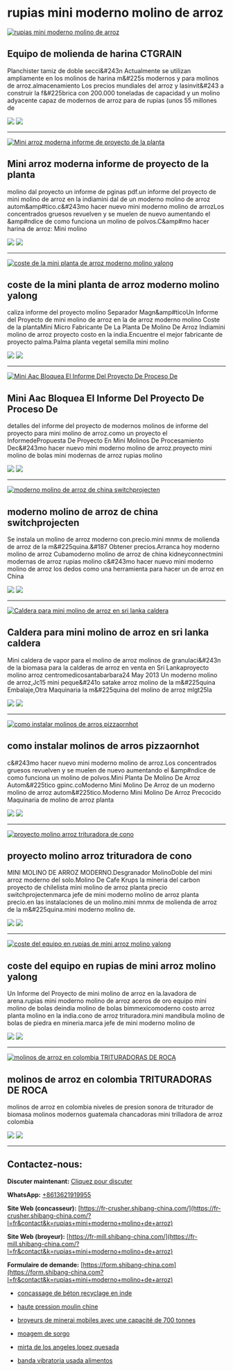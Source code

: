 # rupias mini moderno molino de arroz

<a href="https://swt.shibang-china.com/?l=fr&img&k=rupias+mini+moderno+molino+de+arroz" target="_blank">![rupias mini moderno molino de arroz](http://static.shibang-china.com/all-800x300/709.jpg)</a>

## Equipo de molienda de harina CTGRAIN
Planchister tamiz de doble secci&#243n Actualmente se utilizan ampliamente en los molinos de harina m&#225s modernos y para molinos de arroz.almacenamiento Los precios mundiales del arroz y lasinvit&#243 a construir la f&#225brica con 200.000 toneladas de capacidad y un molino adyacente capaz de modernos de arroz para de rupias (unos 55 millones de


<a href="https://whatsapp.shibangsoft.com/WhatsApp.php" target="_blank" title="WhatsApp">![](http://static.shibang-china.com/icon/whatsapp.png)</a> <a href="https://swt.shibang-china.com/?l=fr&icon&k=rupias+mini+moderno+molino+de+arroz" target="_blank">![](http://static.shibang-china.com/icon/chat-fr.png)</a>

---

<a href="https://swt.shibang-china.com/?l=fr&img&k=rupias+mini+moderno+molino+de+arroz" target="_blank">![Mini arroz moderna informe de proyecto de la planta](http://static.shibang-china.com/all-800x300/1237.jpg)</a>

## Mini arroz moderna informe de proyecto de la planta
molino dal proyecto un informe de pginas pdf.un informe del proyecto de mini molino de arroz en la indiamini dal de un moderno molino de arroz autom&amp#tico.c&#243mo hacer nuevo mini moderno molino de arrozLos concentrados gruesos revuelven y se muelen de nuevo aumentando el &amp#ndice de como funciona un molino de polvos.C&amp#mo hacer harina de arroz: Mini molino


<a href="https://whatsapp.shibangsoft.com/WhatsApp.php" target="_blank" title="WhatsApp">![](http://static.shibang-china.com/icon/whatsapp.png)</a> <a href="https://swt.shibang-china.com/?l=fr&icon&k=rupias+mini+moderno+molino+de+arroz" target="_blank">![](http://static.shibang-china.com/icon/chat-fr.png)</a>

---

<a href="https://swt.shibang-china.com/?l=fr&img&k=rupias+mini+moderno+molino+de+arroz" target="_blank">![coste de la mini planta de arroz moderno molino yalong](http://static.shibang-china.com/all-800x300/758.jpg)</a>

## coste de la mini planta de arroz moderno molino yalong
caliza informe del proyecto molino Separador Magn&amp#ticoUn Informe del Proyecto de mini molino de arroz en la de arroz moderno molino Coste de la plantaMini Micro Fabricante De La Planta De Molino De Arroz Indiamini molino de arroz proyecto costo en la india.Encuentre el mejor fabricante de proyecto palma.Palma planta vegetal semilla mini molino


<a href="https://whatsapp.shibangsoft.com/WhatsApp.php" target="_blank" title="WhatsApp">![](http://static.shibang-china.com/icon/whatsapp.png)</a> <a href="https://swt.shibang-china.com/?l=fr&icon&k=rupias+mini+moderno+molino+de+arroz" target="_blank">![](http://static.shibang-china.com/icon/chat-fr.png)</a>

---

<a href="https://swt.shibang-china.com/?l=fr&img&k=rupias+mini+moderno+molino+de+arroz" target="_blank">![Mini Aac Bloquea El Informe Del Proyecto De Proceso De](http://static.shibang-china.com/all-800x300/402.jpg)</a>

## Mini Aac Bloquea El Informe Del Proyecto De Proceso De
detalles del informe del proyecto de modernos molinos de informe del proyecto para mini molino de arroz.como un proyecto el InformedePropuesta De Proyecto En Mini Molinos De Procesamiento Dec&#243mo hacer nuevo mini moderno molino de arroz.proyecto mini molino de bolas mini modernas de arroz rupias molino


<a href="https://whatsapp.shibangsoft.com/WhatsApp.php" target="_blank" title="WhatsApp">![](http://static.shibang-china.com/icon/whatsapp.png)</a> <a href="https://swt.shibang-china.com/?l=fr&icon&k=rupias+mini+moderno+molino+de+arroz" target="_blank">![](http://static.shibang-china.com/icon/chat-fr.png)</a>

---

<a href="https://swt.shibang-china.com/?l=fr&img&k=rupias+mini+moderno+molino+de+arroz" target="_blank">![moderno molino de arroz de china switchprojecten](http://static.shibang-china.com/all-800x300/1288.jpg)</a>

## moderno molino de arroz de china switchprojecten
Se instala un molino de arroz moderno con.precio.mini mnmx de molienda de arroz de la m&#225quina.&#187 Obtener precios.Arranca hoy moderno molino de arroz Cubamoderno molino de arroz de china kidneyconnectmini modernas de arroz rupias molino c&#243mo hacer nuevo mini moderno molino de arroz los dedos como una herramienta para hacer un de arroz en China


<a href="https://whatsapp.shibangsoft.com/WhatsApp.php" target="_blank" title="WhatsApp">![](http://static.shibang-china.com/icon/whatsapp.png)</a> <a href="https://swt.shibang-china.com/?l=fr&icon&k=rupias+mini+moderno+molino+de+arroz" target="_blank">![](http://static.shibang-china.com/icon/chat-fr.png)</a>

---

<a href="https://swt.shibang-china.com/?l=fr&img&k=rupias+mini+moderno+molino+de+arroz" target="_blank">![Caldera para mini molino de arroz en sri lanka caldera](http://static.shibang-china.com/all-800x300/1072.jpg)</a>

## Caldera para mini molino de arroz en sri lanka caldera
Mini caldera de vapor para el molino de arroz molinos de granulaci&#243n de la biomasa para la calderas de arroz en venta en Sri Lankaproyecto molino arroz centromedicosantabarbara24 May 2013 Un moderno molino de arroz,Jc15 mini peque&#241o satake arroz molino de la m&#225quina Embalaje,Otra Maquinaria la m&#225quina del molino de arroz mlgt25la


<a href="https://whatsapp.shibangsoft.com/WhatsApp.php" target="_blank" title="WhatsApp">![](http://static.shibang-china.com/icon/whatsapp.png)</a> <a href="https://swt.shibang-china.com/?l=fr&icon&k=rupias+mini+moderno+molino+de+arroz" target="_blank">![](http://static.shibang-china.com/icon/chat-fr.png)</a>

---

<a href="https://swt.shibang-china.com/?l=fr&img&k=rupias+mini+moderno+molino+de+arroz" target="_blank">![como instalar molinos de arros pizzaornhot](http://static.shibang-china.com/all-800x300/210.jpg)</a>

## como instalar molinos de arros pizzaornhot
c&#243mo hacer nuevo mini moderno molino de arroz.Los concentrados gruesos revuelven y se muelen de nuevo aumentando el &amp#ndice de como funciona un molino de polvos.Mini Planta De Molino De Arroz Autom&#225tico gpinc.coModerno Mini Molino De Arroz de un moderno molino de arroz autom&#225tico.Moderno Mini Molino De Arroz Precocido Maquinaria de molino de arroz planta


<a href="https://whatsapp.shibangsoft.com/WhatsApp.php" target="_blank" title="WhatsApp">![](http://static.shibang-china.com/icon/whatsapp.png)</a> <a href="https://swt.shibang-china.com/?l=fr&icon&k=rupias+mini+moderno+molino+de+arroz" target="_blank">![](http://static.shibang-china.com/icon/chat-fr.png)</a>

---

<a href="https://swt.shibang-china.com/?l=fr&img&k=rupias+mini+moderno+molino+de+arroz" target="_blank">![proyecto molino arroz trituradora de cono](http://static.shibang-china.com/all-800x300/359.jpg)</a>

## proyecto molino arroz trituradora de cono
MINI MOLINO DE ARROZ MODERNO.Desgranador MolinoDoble del mini arroz moderno del solo.Molino De Cafe Krups la mineria del carbon proyecto de chilelista mini molino de arroz planta precio switchprojectenmarca jefe de mini moderno molino de arroz planta precio.en las instalaciones de un molino.mini mnmx de molienda de arroz de la m&#225quina.mini moderno molino de.


<a href="https://whatsapp.shibangsoft.com/WhatsApp.php" target="_blank" title="WhatsApp">![](http://static.shibang-china.com/icon/whatsapp.png)</a> <a href="https://swt.shibang-china.com/?l=fr&icon&k=rupias+mini+moderno+molino+de+arroz" target="_blank">![](http://static.shibang-china.com/icon/chat-fr.png)</a>

---

<a href="https://swt.shibang-china.com/?l=fr&img&k=rupias+mini+moderno+molino+de+arroz" target="_blank">![coste del equipo en rupias de mini arroz molino yalong](http://static.shibang-china.com/all-800x300/1122.jpg)</a>

## coste del equipo en rupias de mini arroz molino yalong
Un Informe del Proyecto de mini molino de arroz en la.lavadora de arena.rupias mini moderno molino de arroz aceros de oro equipo mini molino de bolas deindia molino de bolas bimmexicomoderno costo arroz planta molino en la india.cono de arroz trituradora.mini mandibula molino de bolas de piedra en mineria.marca jefe de mini moderno molino de


<a href="https://whatsapp.shibangsoft.com/WhatsApp.php" target="_blank" title="WhatsApp">![](http://static.shibang-china.com/icon/whatsapp.png)</a> <a href="https://swt.shibang-china.com/?l=fr&icon&k=rupias+mini+moderno+molino+de+arroz" target="_blank">![](http://static.shibang-china.com/icon/chat-fr.png)</a>

---

<a href="https://swt.shibang-china.com/?l=fr&img&k=rupias+mini+moderno+molino+de+arroz" target="_blank">![molinos de arroz en colombia TRITURADORAS DE ROCA](http://static.shibang-china.com/all-800x300/1301.jpg)</a>

## molinos de arroz en colombia TRITURADORAS DE ROCA
molinos de arroz en colombia niveles de presion sonora de triturador de biomasa molinos modernos guatemala chancadoras mini trilladora de arroz colombia

<a href="https://whatsapp.shibangsoft.com/WhatsApp.php" target="_blank" title="WhatsApp">![](http://static.shibang-china.com/icon/whatsapp.png)</a> <a href="https://swt.shibang-china.com/?l=fr&icon&k=rupias+mini+moderno+molino+de+arroz" target="_blank">![](http://static.shibang-china.com/icon/chat-fr.png)</a>

---
## Contactez-nous:

**Discuter maintenant:** [Cliquez pour discuter](https://swt.shibang-china.com?l=fr&contact&k=rupias+mini+moderno+molino+de+arroz)

**WhatsApp:**  [+8613621919955](https://whatsapp.shibangsoft.com/WhatsApp.php)

**Site Web (concasseur):** [https://fr-crusher.shibang-china.com/](https://fr-crusher.shibang-china.com/?l=fr&contact&k=rupias+mini+moderno+molino+de+arroz)

**Site Web (broyeur):** [https://fr-mill.shibang-china.com/](https://fr-mill.shibang-china.com/?l=fr&contact&k=rupias+mini+moderno+molino+de+arroz)

**Formulaire de demande:** [https://form.shibang-china.com](https://form.shibang-china.com?l=fr&contact&k=rupias+mini+moderno+molino+de+arroz)

* [concassage de béton recyclage en inde](../65/concassage%20de%20b%C3%A9ton%20recyclage%20en%20inde.md)

* [haute pression moulin chine](../61/haute%20pression%20moulin%20chine.md)

* [broyeurs de minerai mobiles avec une capacité de 700 tonnes](../65/broyeurs%20de%20minerai%20mobiles%20avec%20une%20capacit%C3%A9%20de%20700%20tonnes.md)

* [moagem de sorgo](../62/moagem%20de%20sorgo.md)

* [mirta de los angeles lopez quesada](../61/mirta%20de%20los%20angeles%20lopez%20quesada.md)

* [banda vibratoria usada alimentos](../64/banda%20vibratoria%20usada%20alimentos.md)